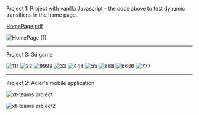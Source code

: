Project 1: Project with vanilla Javascript - the code above to test dynamic transitions in the home page.

[HomePage.pdf](https://github.com/RoulaHwaije/Company_project/files/14302598/HomePage.pdf)


![HomePage (1)](https://github.com/RoulaHwaije/Company_project/assets/153372642/6a7eca02-e097-4b26-8188-475d81559766)


-----------------------------------------------------------------------------------------------------------------------------------------------------

Project 3: 3d game 

![111](https://github.com/RoulaHwaije/Company_project/assets/153372642/55828ddc-bb97-41f0-b947-5b58349693cf)
![22](https://github.com/RoulaHwaije/Company_project/assets/153372642/f4d43b13-3cdf-4429-85e0-57665332fbba)
![9999](https://github.com/RoulaHwaije/Company_project/assets/153372642/0b5088fd-9ed7-4373-a3b3-b08c4e38b9bc)
![33](https://github.com/RoulaHwaije/Company_project/assets/153372642/4a8ab2aa-3c45-44ac-9bd5-45471dd8071c)
![444](https://github.com/RoulaHwaije/Company_project/assets/153372642/2e0a3ad2-9c16-4670-a6b7-0691abefa22e)
![55](https://github.com/RoulaHwaije/Company_project/assets/153372642/3ea008d2-f6e7-4907-8ebe-10aebf2718e7)
![888](https://github.com/RoulaHwaije/Company_project/assets/153372642/85e91443-85db-4b12-a478-79b02974da4a)
![6666](https://github.com/RoulaHwaije/Company_project/assets/153372642/af9ce416-7d34-48bc-a4d0-fbe7063523b6)
![777](https://github.com/RoulaHwaije/Company_project/assets/153372642/b83ddb9a-0e0d-4d29-8c73-c7d3d6990c41)



------------------------------------------------------------------------------------------------------------------------------------------------


Project 2: Adler's mobile application 
 
![xt-teams project](https://github.com/RoulaHwaije/Company_project/assets/153372642/953e455b-8149-4b9b-ab81-2cb61a8265c2)

![xt-teams project2](https://github.com/RoulaHwaije/Company_project/assets/153372642/b3877688-2063-46d7-ab8a-9db6204f145a)




